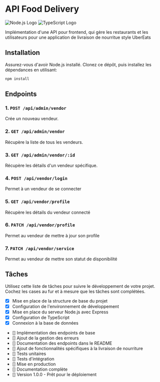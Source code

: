 # API Food Delivery

![Node.js Logo](https://upload.wikimedia.org/wikipedia/commons/thumb/7/7e/Node.js_logo_2015.svg/2560px-Node.js_logo_2015.svg.png)
![TypeScript Logo](https://upload.wikimedia.org/wikipedia/commons/thumb/4/4c/Typescript_logo_2020.svg/2048px-Typescript_logo_2020.svg.png)

Implémentation d'une API pour frontend, qui gère les restaurants et les utilisateurs pour une application de livraison de nourritue style UberEats

## Installation

Assurez-vous d'avoir Node.js installé. Clonez ce dépôt, puis installez les dépendances en utilisant:

```bash
npm install
```

## Endpoints
### 1. `POST /api/admin/vendor`
Crée un nouveau vendeur.

### 2. `GET /api/admin/vendor`
Récupère la liste de tous les vendeurs.

### 3. `GET /api/admin/vendor/:id`
Récupère les détails d'un vendeur spécifique.

### 4. `POST /api/vendor/login`
Permet à un vendeur de se connecter

### 5. `GET /api/vendor/profile`
Récupère les détails du vendeur connecté

### 6. `PATCH /api/vendor/profile`
Permet au vendeur de mettre à jour son profile

### 7. `PATCH /api/vendor/service`
Permet au vendeur de mettre son statut de disponibilité

## Tâches
Utilisez cette liste de tâches pour suivre le développement de votre projet. Cochez les cases au fur et à mesure que les tâches sont complétées.

* [X] Mise en place de la structure de base du projet
* [X] Configuration de l'environnement de développement
* [X] Mise en place du serveur Node.js avec Express
* [X] Configuration de TypeScript
* [X] Connexion à la base de données
* [] Implémentation des endpoints de base
* [] Ajout de la gestion des erreurs
* [] Documentation des endpoints dans le README
* [] Ajout de fonctionnalités spécifiques à la livraison de nourriture
* [] Tests unitaires
* [] Tests d'intégration
* [] Mise en production
* [] Documentation complète
* [] Version 1.0.0 - Prêt pour le déploiement